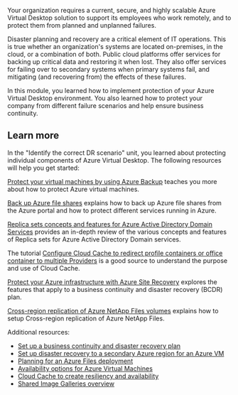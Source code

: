 Your organization requires a current, secure, and highly scalable Azure Virtual Desktop solution to support its employees who work remotely, and to protect them from planned and unplanned failures.

Disaster planning and recovery are a critical element of IT operations. This is true whether an organization's systems are located on-premises, in the cloud, or a combination of both. Public cloud platforms offer services for backing up critical data and restoring it when lost. They also offer services for failing over to secondary systems when primary systems fail, and mitigating (and recovering from) the effects of these failures.

In this module, you learned how to implement protection of your Azure Virtual Desktop environment. You also learned how to protect your company from different failure scenarios and help ensure business continuity.

## Learn more

In the "Identify the correct DR scenario" unit, you learned about protecting individual components of Azure Virtual Desktop. The following resources will help you get started:

[Protect your virtual machines by using Azure Backup](https://docs.microsoft.com/learn/modules/protect-virtual-machines-with-azure-backup/) teaches you more about how to protect Azure virtual machines.

[Back up Azure file shares](https://docs.microsoft.com/azure/backup/backup-afs) explains how to back up Azure file shares from the Azure portal and how to protect different services running in Azure.

[Replica sets concepts and features for Azure Active Directory Domain Services](https://docs.microsoft.com/azure/active-directory-domain-services/concepts-replica-sets) provides an in-depth review of the various concepts and features of Replica sets for Azure Active Directory Domain services.

The tutorial [Configure Cloud Cache to redirect profile containers or office container to multiple Providers](https://docs.microsoft.com/fslogix/configure-cloud-cache-tutorial) is a good source to understand the purpose and use of Cloud Cache.

[Protect your Azure infrastructure with Azure Site Recovery](https://docs.microsoft.com/learn/modules/protect-infrastructure-with-site-recovery/) explores the features that apply to a business continuity and disaster recovery (BCDR) plan.

[Cross-region replication of Azure NetApp Files volumes](https://docs.microsoft.com/azure/azure-netapp-files/cross-region-replication-introduction) explains how to setup Cross-region replication of Azure NetApp Files.

Additional resources:
- [Set up a business continuity and disaster recovery plan](https://docs.microsoft.com/azure/virtual-desktop/disaster-recovery)
- [Set up disaster recovery to a secondary Azure region for an Azure VM](https://docs.microsoft.com/azure/site-recovery/azure-to-azure-quickstart)
- [Planning for an Azure Files deployment](https://docs.microsoft.com/azure/storage/files/storage-files-planning#redundancy)
- [Availability options for Azure Virtual Machines](https://docs.microsoft.com/azure/virtual-machines/availability)
- [Cloud Cache to create resiliency and availability](https://docs.microsoft.com/fslogix/cloud-cache-resiliency-availability-cncpt)
- [Shared Image Galleries overview](https://docs.microsoft.com/azure/virtual-machines/shared-image-galleries)

